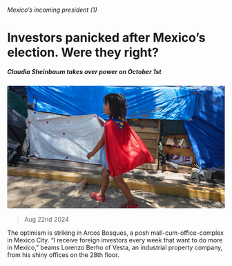 ###### Mexico’s incoming president (1)

# Investors panicked after Mexico’s election. Were they right? 

##### Claudia Sheinbaum takes over power on October 1st 

![image](images/20240824_AMP001.jpg) 

> Aug 22nd 2024 

The optimism is striking in Arcos Bosques, a posh mall-cum-office-complex in Mexico City. “I receive foreign investors every week that want to do more in Mexico,” beams Lorenzo Berho of Vesta, an industrial property company, from his shiny offices on the 28th floor. 

